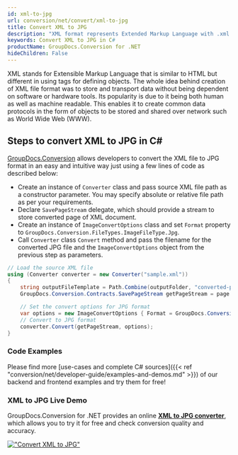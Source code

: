 ```yaml
---
id: xml-to-jpg
url: conversion/net/convert/xml-to-jpg
title: Convert XML to JPG
description: "XML format represents Extended Markup Language with .xml extension. Learn how to convert XML to JPG file programmatically in C# language using GroupDocs.Conversion for .NET library."
keywords: Convert XML to JPG in C#
productName: GroupDocs.Conversion for .NET
hideChildren: False
---
```


XML stands for Extensible Markup Language that is similar to HTML but different in using tags for defining objects. The whole idea behind creation of XML file format was to store and transport data without being dependent on software or hardware tools. Its popularity is due to it being both human as well as machine readable. This enables it to create common data protocols in the form of objects to be stored and shared over network such as World Wide Web (WWW).

## Steps to convert XML to JPG in C#

[GroupDocs.Conversion](https://products.groupdocs.com/conversion/net) allows developers to convert the XML file to JPG format in an easy and intuitive way just using a few lines of code as described below:

* Create an instance of `Converter` class and pass source XML file path as a constructor parameter. You may specify absolute or relative file path as per your requirements. 
* Declare `SavePageStream` delegate, which should provide a stream to store converted page of XML document.
* Create an instance of `ImageConvertOptions` class and set `Format` property to `GroupDocs.Conversion.FileTypes.ImageFileType.Jpg`.
* Call `Converter` class `Convert` method and pass the filename for the converted JPG file and the `ImageConvertOptions` object from the previous step as parameters.

```csharp
// Load the source XML file
using (Converter converter = new Converter("sample.xml"))
{
    string outputFileTemplate = Path.Combine(outputFolder, "converted-page-{0}.jpg");
    GroupDocs.Conversion.Contracts.SavePageStream getPageStream = page => new FileStream(string.Format(outputFileTemplate, page), FileMode.Create);

    // Set the convert options for JPG format
    var options = new ImageConvertOptions { Format = GroupDocs.Conversion.FileTypes.ImageFileType.Jpg };   
    // Convert to JPG format
    converter.Convert(getPageStream, options);
}
```

### Code Examples

Please find more [use-cases and complete C# sources]({{< ref "conversion/net/developer-guide/examples-and-demos.md" >}}) of our backend and frontend examples and try them for free!

### XML to JPG Live Demo

GroupDocs.Conversion for .NET provides an online [**XML to JPG converter**](https://products.groupdocs.app/conversion/xml-to-jpg), which allows you to try it for free and check conversion quality and accuracy.

[!["Convert XML to JPG"](conversion/net/images/convert-to-jpg/convert-xml-to-jpg.png)](https://products.groupdocs.app/conversion/xml-to-jpg)